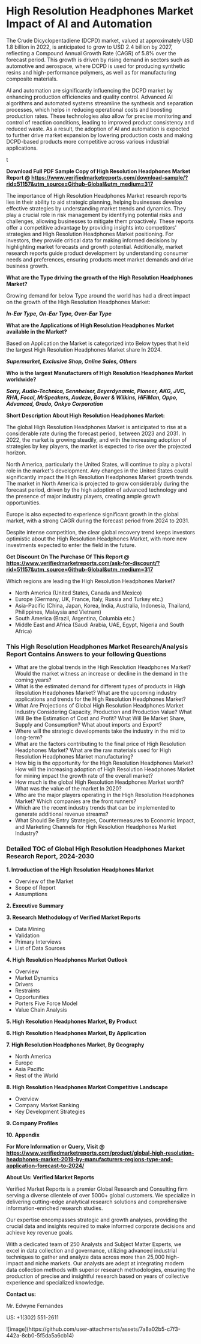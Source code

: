<h1>High Resolution Headphones Market Impact of AI and Automation</h1><p>The Crude Dicyclopentadiene (DCPD) market, valued at approximately USD 1.8 billion in 2022, is anticipated to grow to USD 2.4 billion by 2027, reflecting a Compound Annual Growth Rate (CAGR) of 5.8% over the forecast period. This growth is driven by rising demand in sectors such as automotive and aerospace, where DCPD is used for producing synthetic resins and high-performance polymers, as well as for manufacturing composite materials.</p><p>AI and automation are significantly influencing the DCPD market by enhancing production efficiencies and quality control. Advanced AI algorithms and automated systems streamline the synthesis and separation processes, which helps in reducing operational costs and boosting production rates. These technologies also allow for precise monitoring and control of reaction conditions, leading to improved product consistency and reduced waste. As a result, the adoption of AI and automation is expected to further drive market expansion by lowering production costs and making DCPD-based products more competitive across various industrial applications.</p>t</p><p id="" class=""><strong>Download Full PDF Sample Copy of High Resolution Headphones Market Report @ <a href="https://www.verifiedmarketreports.com/download-sample/?rid=51157&utm_source=Github-Global&utm_medium=317" target="_blank">https://www.verifiedmarketreports.com/download-sample/?rid=51157&utm_source=Github-Global&utm_medium=317</a></strong></p><p>The importance of&nbsp;High Resolution Headphones Market research reports lies in their ability to aid strategic planning, helping businesses develop effective strategies by understanding market trends and dynamics. They play a crucial role in risk management by identifying potential risks and challenges, allowing businesses to mitigate them proactively. These reports offer a competitive advantage by providing insights into competitors' strategies and High Resolution Headphones Market positioning. For investors, they provide critical data for making informed decisions by highlighting market forecasts and growth potential. Additionally, market research reports guide product development by understanding consumer needs and preferences, ensuring products meet market demands and drive business growth.</p><p><strong>What are the&nbsp;Type driving the growth of the High Resolution Headphones Market?</strong></p><p id="" class="">Growing demand for below Type around the world has had a direct impact on the growth of the High Resolution Headphones Market:</p><em><strong>In-Ear Type, On-Ear Type, Over-Ear Type</strong></em></p><strong>What are the&nbsp;Applications&nbsp;of High Resolution Headphones Market available in the Market?</strong></p><p id="" class="">Based on Application the Market is categorized into Below types that held the largest High Resolution Headphones Market share In 2024.</p><em><strong>Supermarket, Exclusive Shop, Online Sales, Others</strong></em></p><strong>Who is the largest Manufacturers of High Resolution Headphones Market worldwide?</strong></p><p><em><strong>Sony, Audio-Technica, Sennheiser, Beyerdynamic, Pioneer, AKG, JVC, RHA, Focal, MrSpeakers, Audeze, Bower & Wilkins, HiFiMan, Oppo, Advanced, Grado, Onkyo Corporation</strong></em></p><p id="" class=""><strong>Short Description About High Resolution Headphones Market:</strong></p><p>The global High Resolution Headphones Market is anticipated to rise at a considerable rate during the forecast period, between 2023 and 2031. In 2022, the market is growing steadily, and with the increasing adoption of strategies by key players, the market is expected to rise over the projected horizon.</p><p>North America, particularly the United States, will continue to play a pivotal role in the market's development. Any changes in the United States could significantly impact the High Resolution Headphones Market growth trends. The market in North America is projected to grow considerably during the forecast period, driven by the high adoption of advanced technology and the presence of major industry players, creating ample growth opportunities.</p><p>Europe is also expected to experience significant growth in the global market, with a strong CAGR during the forecast period from 2024 to 2031.</p><p>Despite intense competition, the clear global recovery trend keeps investors optimistic about the High Resolution Headphones Market, with more new investments expected to enter the field in the future.</p><p id="" class=""><strong>Get Discount On The Purchase Of This Report @ <a href="https://www.verifiedmarketreports.com/ask-for-discount/?rid=51157&utm_source=Github-Global&utm_medium=317" target="_blank">https://www.verifiedmarketreports.com/ask-for-discount/?rid=51157&utm_source=Github-Global&utm_medium=317</a></strong></p>Which regions are leading the High Resolution Headphones Market?</p><ul><li>North America (United States, Canada and Mexico)</li><li>Europe (Germany, UK, France, Italy, Russia and Turkey etc.)</li><li>Asia-Pacific (China, Japan, Korea, India, Australia, Indonesia, Thailand, Philippines, Malaysia and Vietnam)</li><li>South America (Brazil, Argentina, Columbia etc.)</li><li>Middle East and Africa (Saudi Arabia, UAE, Egypt, Nigeria and South Africa)</li></ul><h3 id="" class="">This High Resolution Headphones Market Research/Analysis Report Contains Answers to your following Questions</h3><ul><li>What are the global trends in the High Resolution Headphones Market? Would the market witness an increase or decline in the demand in the coming years?</li><li>What is the estimated demand for different types of products in High Resolution Headphones Market? What are the upcoming industry applications and trends for the High Resolution Headphones Market?</li><li>What Are Projections of Global High Resolution Headphones Market Industry Considering Capacity, Production and Production Value? What Will Be the Estimation of Cost and Profit? What Will Be Market Share, Supply and Consumption? What about imports and Export?</li><li>Where will the strategic developments take the industry in the mid to long-term?</li><li>What are the factors contributing to the final price of High Resolution Headphones Market? What are the raw materials used for High Resolution Headphones Market manufacturing?</li><li>How big is the opportunity for the High Resolution Headphones Market? How will the increasing adoption of High Resolution Headphones Market for mining impact the growth rate of the overall market?</li><li>How much is the global High Resolution Headphones Market worth? What was the value of the market In 2020?</li><li>Who are the major players operating in the High Resolution Headphones Market? Which companies are the front runners?</li><li>Which are the recent industry trends that can be implemented to generate additional revenue streams?</li><li>What Should Be Entry Strategies, Countermeasures to Economic Impact, and Marketing Channels for High Resolution Headphones Market Industry?</li></ul><h3 id="" class="">Detailed TOC of Global High Resolution Headphones Market Research Report, 2024-2030</h3><p id="" class=""><strong>1. Introduction of the High Resolution Headphones Market</strong></p><ul><li>Overview of the Market</li><li>Scope of Report</li><li>Assumptions</li></ul><p id="" class=""><strong>2. Executive Summary</strong></p><p id="" class=""><strong>3. Research Methodology of Verified Market Reports</strong></p><ul><li>Data Mining</li><li>Validation</li><li>Primary Interviews</li><li>List of Data Sources</li></ul><p id="" class=""><strong>4. High Resolution Headphones Market Outlook</strong></p><ul><li>Overview</li><li>Market Dynamics</li><li>Drivers</li><li>Restraints</li><li>Opportunities</li><li>Porters Five Force Model</li><li>Value Chain Analysis</li></ul><p id="" class=""><strong>5. High Resolution Headphones Market, By Product</strong></p><p id="" class=""><strong>6. High Resolution Headphones Market, By Application</strong></p><p id="" class=""><strong>7. High Resolution Headphones Market, By Geography</strong></p><ul><li>North America</li><li>Europe</li><li>Asia Pacific</li><li>Rest of the World</li></ul><p id="" class=""><strong>8. High Resolution Headphones Market Competitive Landscape</strong></p><ul><li>Overview</li><li>Company Market Ranking</li><li>Key Development Strategies</li></ul><p id="" class=""><strong>9. Company Profiles</strong></p><p id="" class=""><strong>10. Appendix</strong></p><p id="" class=""><strong>For More Information or Query, Visit @ <a href="https://www.verifiedmarketreports.com/product/global-high-resolution-headphones-market-2019-by-manufacturers-regions-type-and-application-forecast-to-2024/" target="_blank">https://www.verifiedmarketreports.com/product/global-high-resolution-headphones-market-2019-by-manufacturers-regions-type-and-application-forecast-to-2024/</a></strong></p><p id="" class=""><strong>About Us: Verified Market Reports</strong></p><p id="" class="">Verified Market Reports is a premier Global Research and Consulting firm serving a diverse clientele of over 5000+ global customers. We specialize in delivering cutting-edge analytical research solutions and comprehensive information-enriched research studies.</p><p id="" class="">Our expertise encompasses strategic and growth analyses, providing the crucial data and insights required to make informed corporate decisions and achieve key revenue goals.</p><p id="" class="">With a dedicated team of 250 Analysts and Subject Matter Experts, we excel in data collection and governance, utilizing advanced industrial techniques to gather and analyze data across more than 25,000 high-impact and niche markets. Our analysts are adept at integrating modern data collection methods with superior research methodologies, ensuring the production of precise and insightful research based on years of collective experience and specialized knowledge.</p><p id="" class=""><strong>Contact us:</strong></p><p id="" class="">Mr. Edwyne Fernandes</p><p id="" class="">US: +1(302) 551-2611</p>
![image](https://github.com/user-attachments/assets/7a8a02b5-c7f3-442a-8cb0-5f5da5a6cb14)
